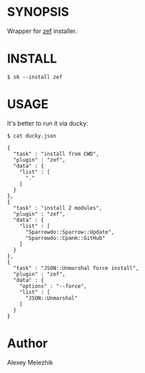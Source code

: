 # SYNOPSIS

Wrapper for [zef](https://github.com/ugexe/zef) installer.


# INSTALL

    $ s6 --install zef


# USAGE

It's better to run it via ducky:


    $ cat ducky.json

    {
      "task" : "install from CWD",
      "plugin" : "zef",
      "data" : {
        "list" : [
          "."
        ]
      }
    },
    {
      "task" : "install 2 modules",
      "plugin" : "zef",
      "data" : {
        "list" : [
          "Sparrowdo::Sparrow::Update",
          "Sparrowdo::Cpanm::GitHub"
        ]
      }
    },
    {
      "task" : "JSON::Unmarshal force install",
      "plugin" : "zef",
      "data" : {
        "options" : "--force",
        "list" : [
          "JSON::Unmarshal"
        ]
      }
    }
  
# Author

Alexey Melezhik

